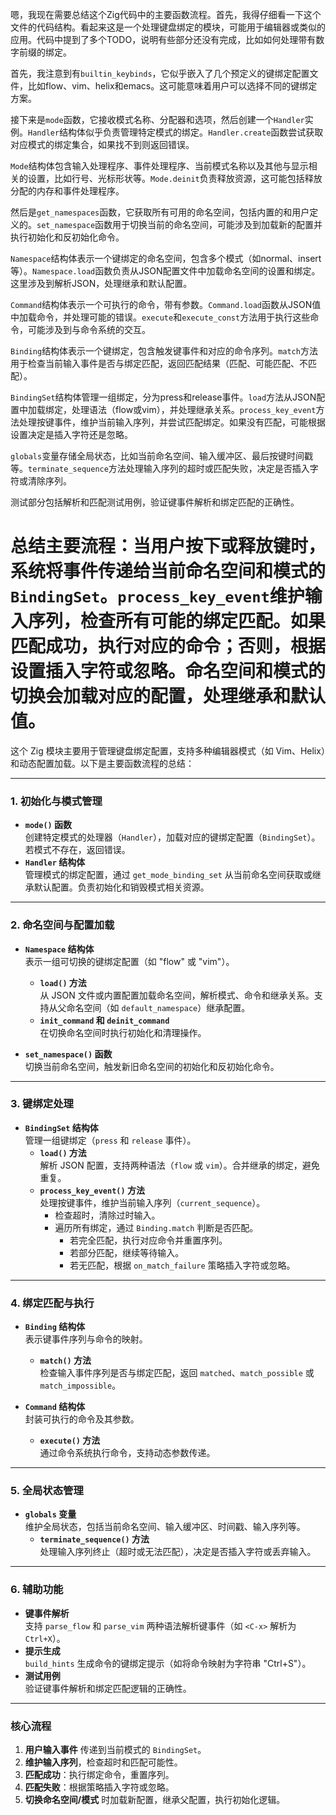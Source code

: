 嗯，我现在需要总结这个Zig代码中的主要函数流程。首先，我得仔细看一下这个文件的代码结构。看起来这是一个处理键盘绑定的模块，可能用于编辑器或类似的应用。代码中提到了多个TODO，说明有些部分还没有完成，比如如何处理带有数字前缀的绑定。

首先，我注意到有`builtin_keybinds`，它似乎嵌入了几个预定义的键绑定配置文件，比如flow、vim、helix和emacs。这可能意味着用户可以选择不同的键绑定方案。

接下来是`mode`函数，它接收模式名称、分配器和选项，然后创建一个`Handler`实例。`Handler`结构体似乎负责管理特定模式的绑定。`Handler.create`函数尝试获取对应模式的绑定集合，如果找不到则返回错误。

`Mode`结构体包含输入处理程序、事件处理程序、当前模式名称以及其他与显示相关的设置，比如行号、光标形状等。`Mode.deinit`负责释放资源，这可能包括释放分配的内存和事件处理程序。

然后是`get_namespaces`函数，它获取所有可用的命名空间，包括内置的和用户定义的。`set_namespace`函数用于切换当前的命名空间，可能涉及到加载新的配置并执行初始化和反初始化命令。

`Namespace`结构体表示一个键绑定的命名空间，包含多个模式（如normal、insert等）。`Namespace.load`函数负责从JSON配置文件中加载命名空间的设置和绑定。这里涉及到解析JSON，处理继承和默认配置。

`Command`结构体表示一个可执行的命令，带有参数。`Command.load`函数从JSON值中加载命令，并处理可能的错误。`execute`和`execute_const`方法用于执行这些命令，可能涉及到与命令系统的交互。

`Binding`结构体表示一个键绑定，包含触发键事件和对应的命令序列。`match`方法用于检查当前输入事件是否与绑定匹配，返回匹配结果（匹配、可能匹配、不匹配）。

`BindingSet`结构体管理一组绑定，分为press和release事件。`load`方法从JSON配置中加载绑定，处理语法（flow或vim），并处理继承关系。`process_key_event`方法处理按键事件，维护当前输入序列，并尝试匹配绑定。如果没有匹配，可能根据设置决定是插入字符还是忽略。

`globals`变量存储全局状态，比如当前命名空间、输入缓冲区、最后按键时间戳等。`terminate_sequence`方法处理输入序列的超时或匹配失败，决定是否插入字符或清除序列。

测试部分包括解析和匹配测试用例，验证键事件解析和绑定匹配的正确性。

总结主要流程：当用户按下或释放键时，系统将事件传递给当前命名空间和模式的`BindingSet`。`process_key_event`维护输入序列，检查所有可能的绑定匹配。如果匹配成功，执行对应的命令；否则，根据设置插入字符或忽略。命名空间和模式的切换会加载对应的配置，处理继承和默认值。
================================================
这个 Zig 模块主要用于管理键盘绑定配置，支持多种编辑器模式（如 Vim、Helix）和动态配置加载。以下是主要函数流程的总结：

---

### **1. 初始化与模式管理**
- **`mode()` 函数**  
  创建特定模式的处理器（`Handler`），加载对应的键绑定配置（`BindingSet`）。若模式不存在，返回错误。
- **`Handler` 结构体**  
  管理模式的绑定配置，通过 `get_mode_binding_set` 从当前命名空间获取或继承默认配置。负责初始化和销毁模式相关资源。

---

### **2. 命名空间与配置加载**
- **`Namespace` 结构体**  
  表示一组可切换的键绑定配置（如 "flow" 或 "vim"）。  
  - **`load()` 方法**  
    从 JSON 文件或内置配置加载命名空间，解析模式、命令和继承关系。支持从父命名空间（如 `default_namespace`）继承配置。
  - **`init_command` 和 `deinit_command`**  
    在切换命名空间时执行初始化和清理操作。

- **`set_namespace()` 函数**  
  切换当前命名空间，触发新旧命名空间的初始化和反初始化命令。

---

### **3. 键绑定处理**
- **`BindingSet` 结构体**  
  管理一组键绑定（`press` 和 `release` 事件）。  
  - **`load()` 方法**  
    解析 JSON 配置，支持两种语法（`flow` 或 `vim`）。合并继承的绑定，避免重复。
  - **`process_key_event()` 方法**  
    处理按键事件，维护当前输入序列（`current_sequence`）。  
    - 检查超时，清除过时输入。
    - 遍历所有绑定，通过 `Binding.match` 判断是否匹配。  
      - 若完全匹配，执行对应命令并重置序列。  
      - 若部分匹配，继续等待输入。  
      - 若无匹配，根据 `on_match_failure` 策略插入字符或忽略。

---

### **4. 绑定匹配与执行**
- **`Binding` 结构体**  
  表示键事件序列与命令的映射。  
  - **`match()` 方法**  
    检查输入事件序列是否与绑定匹配，返回 `matched`、`match_possible` 或 `match_impossible`。

- **`Command` 结构体**  
  封装可执行的命令及其参数。  
  - **`execute()` 方法**  
    通过命令系统执行命令，支持动态参数传递。

---

### **5. 全局状态管理**
- **`globals` 变量**  
  维护全局状态，包括当前命名空间、输入缓冲区、时间戳、输入序列等。  
  - **`terminate_sequence()` 方法**  
    处理输入序列终止（超时或无法匹配），决定是否插入字符或丢弃输入。

---

### **6. 辅助功能**
- **键事件解析**  
  支持 `parse_flow` 和 `parse_vim` 两种语法解析键事件（如 `<C-x>` 解析为 `Ctrl+X`）。
- **提示生成**  
  `build_hints` 生成命令的键绑定提示（如将命令映射为字符串 "Ctrl+S"）。
- **测试用例**  
  验证键事件解析和绑定匹配逻辑的正确性。

---

### **核心流程**
1. **用户输入事件** 传递到当前模式的 `BindingSet`。
2. **维护输入序列**，检查超时和匹配可能性。
3. **匹配成功**：执行绑定命令，重置序列。  
4. **匹配失败**：根据策略插入字符或忽略。  
5. **切换命名空间/模式** 时加载新配置，继承父配置，执行初始化逻辑。